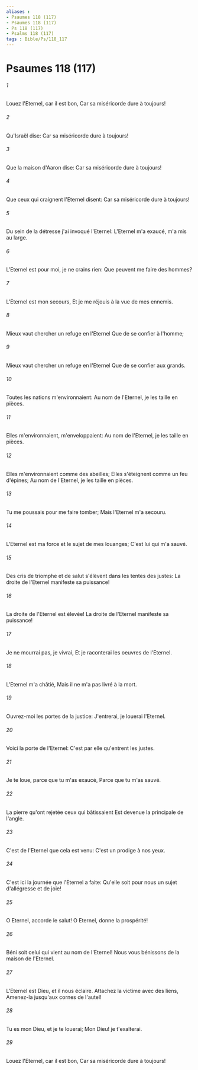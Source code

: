 ```yaml
---
aliases : 
- Psaumes 118 (117)
- Psaumes 118 (117)
- Ps 118 (117)
- Psalms 118 (117)
tags : Bible/Ps/118_117
---
```


# Psaumes 118 (117)

###### 1
Louez l'Eternel, car il est bon, Car sa miséricorde dure à toujours!
###### 2
Qu'Israël dise: Car sa miséricorde dure à toujours!
###### 3
Que la maison d'Aaron dise: Car sa miséricorde dure à toujours!
###### 4
Que ceux qui craignent l'Eternel disent: Car sa miséricorde dure à toujours!
###### 5
Du sein de la détresse j'ai invoqué l'Eternel: L'Eternel m'a exaucé, m'a mis au large.
###### 6
L'Eternel est pour moi, je ne crains rien: Que peuvent me faire des hommes?
###### 7
L'Eternel est mon secours, Et je me réjouis à la vue de mes ennemis.
###### 8
Mieux vaut chercher un refuge en l'Eternel Que de se confier à l'homme;
###### 9
Mieux vaut chercher un refuge en l'Eternel Que de se confier aux grands.
###### 10
Toutes les nations m'environnaient: Au nom de l'Eternel, je les taille en pièces.
###### 11
Elles m'environnaient, m'enveloppaient: Au nom de l'Eternel, je les taille en pièces.
###### 12
Elles m'environnaient comme des abeilles; Elles s'éteignent comme un feu d'épines; Au nom de l'Eternel, je les taille en pièces.
###### 13
Tu me poussais pour me faire tomber; Mais l'Eternel m'a secouru.
###### 14
L'Eternel est ma force et le sujet de mes louanges; C'est lui qui m'a sauvé.
###### 15
Des cris de triomphe et de salut s'élèvent dans les tentes des justes: La droite de l'Eternel manifeste sa puissance!
###### 16
La droite de l'Eternel est élevée! La droite de l'Eternel manifeste sa puissance!
###### 17
Je ne mourrai pas, je vivrai, Et je raconterai les oeuvres de l'Eternel.
###### 18
L'Eternel m'a châtié, Mais il ne m'a pas livré à la mort.
###### 19
Ouvrez-moi les portes de la justice: J'entrerai, je louerai l'Eternel.
###### 20
Voici la porte de l'Eternel: C'est par elle qu'entrent les justes.
###### 21
Je te loue, parce que tu m'as exaucé, Parce que tu m'as sauvé.
###### 22
La pierre qu'ont rejetée ceux qui bâtissaient Est devenue la principale de l'angle.
###### 23
C'est de l'Eternel que cela est venu: C'est un prodige à nos yeux.
###### 24
C'est ici la journée que l'Eternel a faite: Qu'elle soit pour nous un sujet d'allégresse et de joie!
###### 25
O Eternel, accorde le salut! O Eternel, donne la prospérité!
###### 26
Béni soit celui qui vient au nom de l'Eternel! Nous vous bénissons de la maison de l'Eternel.
###### 27
L'Eternel est Dieu, et il nous éclaire. Attachez la victime avec des liens, Amenez-la jusqu'aux cornes de l'autel!
###### 28
Tu es mon Dieu, et je te louerai; Mon Dieu! je t'exalterai.
###### 29
Louez l'Eternel, car il est bon, Car sa miséricorde dure à toujours!
